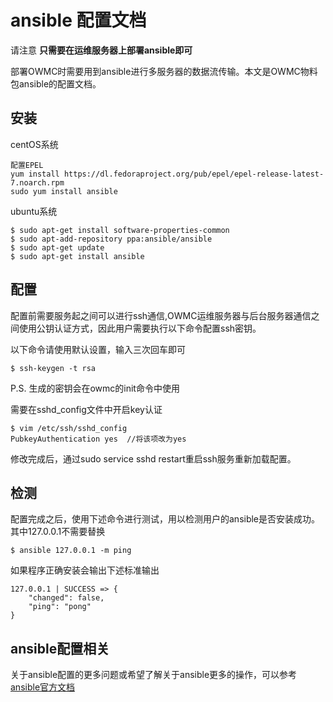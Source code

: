 # ansible 配置文档
请注意
**只需要在运维服务器上部署ansible即可**

部署OWMC时需要用到ansible进行多服务器的数据流传输。本文是OWMC物料包ansible的配置文档。

## 安装
centOS系统
```
配置EPEL
yum install https://dl.fedoraproject.org/pub/epel/epel-release-latest-7.noarch.rpm
sudo yum install ansible
```
ubuntu系统
```
$ sudo apt-get install software-properties-common
$ sudo apt-add-repository ppa:ansible/ansible
$ sudo apt-get update
$ sudo apt-get install ansible
```

## 配置
配置前需要服务起之间可以进行ssh通信,OWMC运维服务器与后台服务器通信之间使用公钥认证方式，因此用户需要执行以下命令配置ssh密钥。


以下命令请使用默认设置，输入三次回车即可
```
$ ssh-keygen -t rsa
```

P.S. 生成的密钥会在owmc的init命令中使用

需要在sshd_config文件中开启key认证
```
$ vim /etc/ssh/sshd_config
PubkeyAuthentication yes  //将该项改为yes 
```
修改完成后，通过sudo service sshd restart重启ssh服务重新加载配置。

## 检测
配置完成之后，使用下述命令进行测试，用以检测用户的ansible是否安装成功。其中127.0.0.1不需要替换
```
$ ansible 127.0.0.1 -m ping
```
如果程序正确安装会输出下述标准输出

```
127.0.0.1 | SUCCESS => {
    "changed": false, 
    "ping": "pong"
}

```

## ansible配置相关

关于ansible配置的更多问题或希望了解关于ansible更多的操作，可以参考[ansible官方文档](https://ansible-tran.readthedocs.io/en/latest/)
